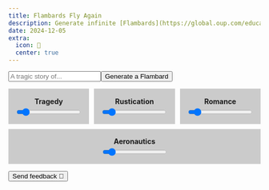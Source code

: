 ```yaml
---
title: Flambards Fly Again
description: Generate infinite [Flambards](https://global.oup.com/education/content/children/series/flambards/?region=international) melodrama through the power of AI.
date: 2024-12-05
extra:
  icon: 🐎
  center: true
---
```



<blockquote id=output style="visibility:hidden;text-align:left;text-align: justify;"></blockquote>

<input type=text id=promptInput placeholder='A tragic story of...'><button id=submit>Generate a Flambard</button>

<style>
.slider-holder {
    flex: 1 1 10%;
    padding: 0.2em;
    text-align: center;
    background:rgb(0,0,0,0.2);
    border-radius:var(--border-radius);
    max-height:fit-content;
    padding:1em;
}
h4 {
    padding:0.1em;
    margin:0.1em;
}

</style>

<div style="display: flex; flex-wrap: wrap; justify-content: center; gap: 10px;">


<div class=slider-holder>
    <label for="tragicSlider"><h4>Tragedy</h4></label>
    <input type="range" id="tragicSlider" value="10" min="0" max="100" step="10">
</div>

<div class=slider-holder>
    <label for="rusticSlider"><h4>Rustication</h4></label>
    <input type="range" id="rusticSlider" value="10" min="0" max="100" step="10">
</div>

<div class=slider-holder>
    <label for="romanceSlider"><h4>Romance</h4></label>
    <input type="range" id="romanceSlider" value="10" min="0" max="100" step="10">
</div>

<div class=slider-holder>
    <label for="aeroSlider"><h4>Aeronautics</h4></label>
    <input type="range" id="aeroSlider" value="10" min="0" max="100" step="10">
</div>
</div>

<script>
function FlambardsGenerator() {
        console.log("running generator")

        var imageURL = "https://mbruges.com/images/biplane.svg"
        var newresponse = "Something went wrong."
        var prompt = `You are the novelist K. M. Peyton, author of the 'Flambards' series. You will write in her style. Respond in plain text.\n Here is a brief overview of the key plot points of 'Flambards': The orphaned Christina Parsons is sent to live at Flambards estate in Essex with her mother's half-brother, the crippled Russell. Her Aunt Grace speculates that Russell plans for Christina to marry his son Mark to restore Flambards to its former glory using the money that she will inherit on her twenty-first birthday. Mark is as brutish as his father, with a great love for hunting, whereas the younger son William is terrified of horses after a hunting accident and aspires to be an aviator. Christina soon finds friendship with the injured William, who challenges her ideas on class boundaries, as well as her love for horses and hunting. William and Christina eventually fall in love. \nUsing everything you know about the 'Flambards' series of books, write a 120-word, two paragraph short story about the characters. You must split your two paragraphs with two <br> tags`

        //Adding on any specifics that the user requests
        var additions = document.getElementById("promptInput").value;
        if (additions.length > 3) {
        additions = "\nIn your story, include: " + additions;
        prompt += additions}

        var tragic = document.getElementById("tragicSlider").value;
        var rustic = document.getElementById("rusticSlider").value;
        var romance = document.getElementById("romanceSlider").value;
        var aero = document.getElementById("aeroSlider").value;

        prompt += `Make the story ${tragic}% tragic, ${rustic}% rustic, ${romance}% romantic, and ${aero}% about aeroplanes.`

        document.getElementById("output").innerHTML = `<center><br>Writing the next chapter...<br><span class=load>❊</span>`;
        document.getElementById("output").style.visibility = ''
        url_escaped_prompt = encodeURIComponent(prompt);

        fetch(`https://api.mxb.fyi/gpt-mini?query=${url_escaped_prompt}`)
          .then(response => {
            if (response.status === 429) {
              throw new Error('Too many requests! Wait a minute.');
            }
            return response.text();
          })
          .then(result => {
              newresponse  = ` ${result}`;
            newresponse =
            `<h2 id=title style="text-align:center !important"><i>Chapter 94:</i>
            <br>Flambards Forever</h2>
            <br>
            <p style="width:88%;margin-left:auto;margin-right:auto;">${newresponse}</p>`;
            document.getElementById("output").innerHTML = newresponse;

          })
          .catch(error => {
                let errormessage = `<center><h2 id=title>Tragedy strikes</h2><br><p>Something has gone terribly wrong.<br> Give it a few minutes and try again.</p> <br>  <img style="border-color: black
            ;border: 3px;border-style:solid;"  alt="illustrationGenerated" src="/images/biplanefire.png" height="150px" width="150px" title="${error}"></center> `;
            document.getElementById("output").innerHTML = errormessage;
            });
        document.getElementById("title").scrollIntoView({ behavior: 'smooth' });
        }

document.getElementById("submit").addEventListener("click", FlambardsGenerator);
</script>

<a href="mailto:max@mbruges.com?subject=Flambards%20Feedback&body=Dear%20Sir%2C%0A%0AI%20was%20shocked%2Foverjoyed%2Fdisappointed%2Fdisturbed%2Fconfused%2Felated%20by%20your%20delightful%2Fmaddening%2Fsacrilegious%20Flambards%20Generator.%0A%0APlease%20desist%2Fcontinue%2Freconsider%20your%20life%20choices.%0A%0AYours%2C%0A%0A%20" style="font-size:0.6em"><button>Send feedback 📧</button></a>
